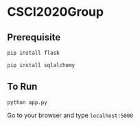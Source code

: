 # CSCI2020Group

## Prerequisite
```bash
pip install flask
```
```bash
pip install sqlalchemy
```

## To Run
```bash
python app.py
```

Go to your browser and type `localhost:5000`
